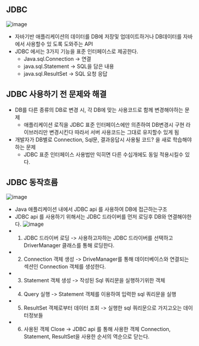 ## JDBC
![image](https://github.com/GukSense/TIL/assets/101082667/ed91abc5-5f6e-4e02-b083-9922cab3d674)
- 자바기반 애플리케이션의 데이터를 DB에 저장및 업데이트하거나 DB데이터를 자바에서 사용할수 있 도록 도와주는 API
- JDBC 에서는 3가지 기능을 표준 인터페이스로 제공한다.
  -  Java.sql.Connection -> 연결
  -  java.sql.Statement -> SQL을 담은 내용
  -  java.sql.ResultSet -> SQL 요청 응답
## JDBC 사용하기 전 문제와 해결
- DB를 다른 종류의 DB로 변경 시, 각 DB에 맞는 사용코드로 함께 변경해야하는 문제
  - 애플리케이션 로직을 JDBC 표준 인터페이스에만 의존하여 DB변경시 구현 라이브러리만 변경시킨다 따라서 서버 사용코드는 그대로 유지할수 있게 됨
- 개발자가 DB별로 Connection, Sql문, 결과응답시 사용될 코드? 을 새로 학습해야하는 문제
  - JDBC 표준 인터페이스 사용법만 익히면 다른 수십개에도 동일 적용시킬수 있다.
## JDBC 동작흐름
![image](https://github.com/GukSense/TIL/assets/101082667/3e9bab0a-302e-4cd6-be42-6b8253fc6651)
- Java 애플리케이션 내에서 JDBC api 를 사용하여 DB에 접근하는구조
- JDBC api 를 사용하기 위해서는 JDBC 드라이버를 먼저 로딩후 DB와 연결해야한다.
![image](https://github.com/GukSense/TIL/assets/101082667/38a3b9bf-fb6e-4424-86b2-e75455e0864b)
- 1. JDBC 드라이버 로딩 -> 사용하고자하는 JDBC 드라이버를 선택하고 DriverManager 클래스를 통해 로딩한다. 
- 2. Connection 객체 생성 -> DriveManager를 통해 데이터베이스와 연결되는 섹션인 Connection 객체를 생성한다.
- 3. Statement 객체 생성 -> 작성된 Sql 쿼리문을 실행하기위한 객체
- 4. Query 실행  -> Statement 객체를 이용하여 입력한 sql 쿼리문을 실행
- 5. ResultSet 객체로부터 데이터 조회 -> 실행한 sql 쿼리문으로 가지고오는 데이터정보들
- 6. 사용된 객체 Close -> JDBC api 를 통해 사용한 객체 Connection, Statement, ResultSet을 사용한 순서의 역순으로 닫는다.
